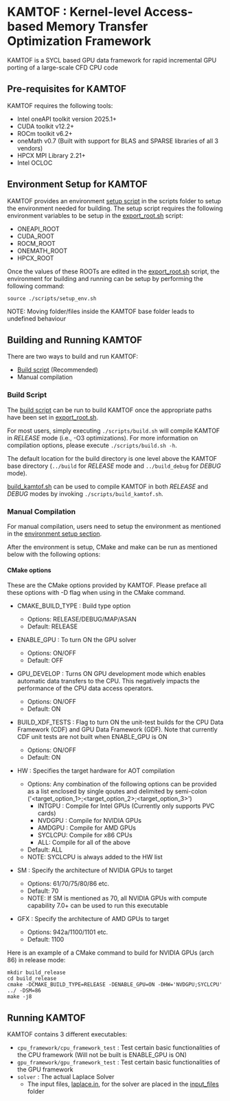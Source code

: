 # KAMTOF : Kernel-level Access-based Memory Transfer Optimization Framework

KAMTOF is a SYCL based GPU data framework for rapid incremental GPU porting of a large-scale CFD CPU code

## Pre-requisites for KAMTOF

KAMTOF requires the following tools:
- Intel oneAPI toolkit version 2025.1+
- CUDA toolkit v12.2+
- ROCm toolkit v6.2+
- oneMath v0.7 (Built with support for BLAS and SPARSE libraries of all 3 vendors)
- HPCX MPI Library 2.21+
- Intel OCLOC

<a name="env_setup"></a>
## Environment Setup for KAMTOF

KAMTOF provides an environment [setup script](scripts/setup_env.sh) in the scripts folder to setup the environment needed for building. The setup script requires the following environment variables to be setup in the [export_root.sh](scripts/export_roots.sh) script:

- ONEAPI_ROOT
- CUDA_ROOT
- ROCM_ROOT
- ONEMATH_ROOT
- HPCX_ROOT

Once the values of these ROOTs are edited in the [export_root.sh](scripts/export_roots.sh) script, the environment for building and running can be setup by performing the following command:

```
source ./scripts/setup_env.sh
```

NOTE: Moving folder/files inside the KAMTOF base folder leads to undefined behaviour   


## Building and Running KAMTOF

There are two ways to build and run KAMTOF:
- [Build script](scipts/build.sh) (Recommended)
- Manual compilation

### Build Script

The [build script](scipts/build.sh) can be run to build KAMTOF once the appropriate paths have been set in [export_root.sh](scripts/export_roots.sh).

For most users, simply executing `./scripts/build.sh` will compile KAMTOF in *RELEASE* mode (i.e., -O3 optimizations). For more information on compilation options, please execute `./scripts/build.sh -h`.

The default location for the build directory is one level above the KAMTOF base directory (`../build` for *RELEASE* mode and `../build_debug` for *DEBUG* mode). 

[build_kamtof.sh](scripts/build_kamtof.sh) can be used to compile KAMTOF in both *RELEASE* and *DEBUG* modes by invoking `./scripts/build_kamtof.sh`.


### Manual Compilation

For manual compilation, users need to setup the environment as mentioned in the [environment setup section](#env_setup).

After the environment is setup, CMake and make can be run as mentioned below with the following options:

#### CMake options

These are the CMake options provided by KAMTOF. Please preface all these options with -D flag when using in the CMake command.

- CMAKE_BUILD_TYPE : Build type option
  - Options: RELEASE/DEBUG/MAP/ASAN
  - Default: RELEASE 

- ENABLE_GPU : To turn ON the GPU solver
  - Options: ON/OFF
  - Default: OFF
 
- GPU_DEVELOP : Turns ON GPU development mode which enables automatic data transfers to the CPU. This negatively impacts the performance of the CPU data access operators. 
  - Options: ON/OFF
  - Default: ON
 
- BUILD_XDF_TESTS :  Flag to turn ON the unit-test builds for the CPU Data Framework (CDF) and GPU Data Framework (GDF). Note that currently CDF unit tests are not built when ENABLE_GPU is ON
  - Options: ON/OFF
  - Default: ON

- HW : Specifies the target hardware for AOT compilation
  - Options: Any combination of the following options can be provided as a list enclosed by single qoutes and delimited by semi-colon ('<target_option_1>;<target_option_2>;<target_option_3>') 
    - INTGPU : Compile for Intel GPUs (Currently only supports PVC cards)
    - NVDGPU : Compile for NVIDIA GPUs
    - AMDGPU : Compile for AMD GPUs
    - SYCLCPU: Compile for x86 CPUs
    - ALL: Compile for all of the above
  - Default: ALL
  - NOTE: SYCLCPU is always added to the HW list
 
- SM : Specify the architecture of NVIDIA GPUs to target
  - Options: 61/70/75/80/86 etc.
  - Default: 70
  - NOTE: If SM is mentioned as 70, all NVIDIA GPUs with compute capability 7.0+ can be used to run this executable
 
- GFX : Specify the architecture of AMD GPUs to target
  - Options: 942a/1100/1101 etc.
  - Default: 1100
 
Here is an example of a CMake command to build for NVIDIA GPUs (arch 86) in release mode:

```
mkdir build_release
cd build_release
cmake -DCMAKE_BUILD_TYPE=RELEASE -DENABLE_GPU=ON -DHW='NVDGPU;SYCLCPU' ../ -DSM=86
make -j8
```

## Running KAMTOF

KAMTOF contains 3 different executables: 
- `cpu_framework/cpu_framework_test` : Test certain basic functionalities of the CPU framework (Will not be built is ENABLE_GPU is ON)
- `gpu_framework/gpu_framework_test` : Test certain basic functionalities of the GPU framework
- `solver` : The actual Laplace Solver
  - The input files, [laplace.in](input_files/laplace.in), for the solver are placed in the [input_files](input_files) folder

